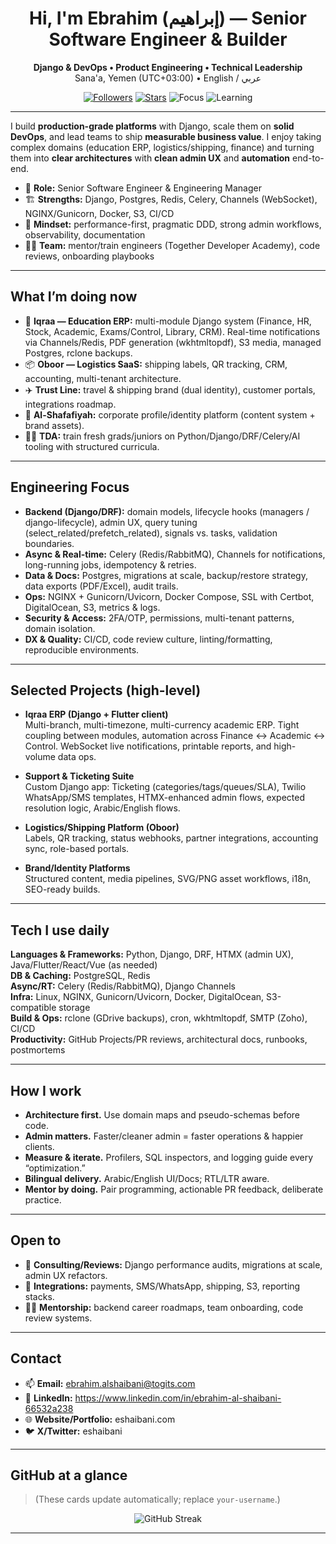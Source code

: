 <!--
Profile README — Ebrahim Hasan Alshaibani
Keep sections short & skimmable. Update "Now" and "Focus" quarterly.
-->

<h1 align="center">Hi, I'm Ebrahim (إبراهيم) — Senior Software Engineer & Builder</h1>

<p align="center">
  <b>Django & DevOps • Product Engineering • Technical Leadership</b><br/>
  Sana'a, Yemen (UTC+03:00) • English / عربي
</p>

<p align="center">
  <a href="https://github.com/your-username?tab=followers"><img alt="Followers" src="https://img.shields.io/github/followers/your-username?style=flat&label=Followers"></a>
  <a href="https://github.com/your-username"><img alt="Stars" src="https://img.shields.io/github/stars/your-username?style=flat&label=Stars"></a>
  <img alt="Focus" src="https://img.shields.io/badge/Focus-Django%20%7C%20ERP%20%7C%20Logistics-blue">
  <img alt="Learning" src="https://img.shields.io/badge/Learning-MPA%20%7C%20Systems%20Design-brightgreen">
</p>

---

I build **production-grade platforms** with Django, scale them on **solid DevOps**, and lead teams to ship **measurable business value**. I enjoy taking complex domains (education ERP, logistics/shipping, finance) and turning them into **clear architectures** with **clean admin UX** and **automation** end-to-end.

- 🧭 **Role:** Senior Software Engineer & Engineering Manager  
- 🏗️ **Strengths:** Django, Postgres, Redis, Celery, Channels (WebSocket), NGINX/Gunicorn, Docker, S3, CI/CD  
- 🧪 **Mindset:** performance-first, pragmatic DDD, strong admin workflows, observability, documentation  
- 🧑‍🏫 **Team:** mentor/train engineers (Together Developer Academy), code reviews, onboarding playbooks

---

## What I’m doing now

- 🚀 **Iqraa — Education ERP:** multi-module Django system (Finance, HR, Stock, Academic, Exams/Control, Library, CRM). Real-time notifications via Channels/Redis, PDF generation (wkhtmltopdf), S3 media, managed Postgres, rclone backups.
- 📦 **Oboor — Logistics SaaS:** shipping labels, QR tracking, CRM, accounting, multi-tenant architecture.
- ✈️ **Trust Line:** travel & shipping brand (dual identity), customer portals, integrations roadmap.
- 🪪 **Al-Shafafiyah:** corporate profile/identity platform (content system + brand assets).
- 👨‍🏫 **TDA:** train fresh grads/juniors on Python/Django/DRF/Celery/AI tooling with structured curricula.

---

## Engineering Focus

- **Backend (Django/DRF):** domain models, lifecycle hooks (managers / django-lifecycle), admin UX, query tuning (select_related/prefetch_related), signals vs. tasks, validation boundaries.
- **Async & Real-time:** Celery (Redis/RabbitMQ), Channels for notifications, long-running jobs, idempotency & retries.
- **Data & Docs:** Postgres, migrations at scale, backup/restore strategy, data exports (PDF/Excel), audit trails.
- **Ops:** NGINX + Gunicorn/Uvicorn, Docker Compose, SSL with Certbot, DigitalOcean, S3, metrics & logs.
- **Security & Access:** 2FA/OTP, permissions, multi-tenant patterns, domain isolation.
- **DX & Quality:** CI/CD, code review culture, linting/formatting, reproducible environments.

---

## Selected Projects (high-level)

- **Iqraa ERP (Django + Flutter client)**  
  Multi-branch, multi-timezone, multi-currency academic ERP. Tight coupling between modules, automation across Finance ↔️ Academic ↔️ Control. WebSocket live notifications, printable reports, and high-volume data ops.

- **Support & Ticketing Suite**  
  Custom Django app: Ticketing (categories/tags/queues/SLA), Twilio WhatsApp/SMS templates, HTMX-enhanced admin flows, expected resolution logic, Arabic/English flows.

- **Logistics/Shipping Platform (Oboor)**  
  Labels, QR tracking, status webhooks, partner integrations, accounting sync, role-based portals.

- **Brand/Identity Platforms**  
  Structured content, media pipelines, SVG/PNG asset workflows, i18n, SEO-ready builds.

---

## Tech I use daily

**Languages & Frameworks:** Python, Django, DRF, HTMX (admin UX), Java/Flutter/React/Vue (as needed)  
**DB & Caching:** PostgreSQL, Redis  
**Async/RT:** Celery (Redis/RabbitMQ), Django Channels  
**Infra:** Linux, NGINX, Gunicorn/Uvicorn, Docker, DigitalOcean, S3-compatible storage  
**Build & Ops:** rclone (GDrive backups), cron, wkhtmltopdf, SMTP (Zoho), CI/CD  
**Productivity:** GitHub Projects/PR reviews, architectural docs, runbooks, postmortems

---

## How I work

- **Architecture first.** Use domain maps and pseudo-schemas before code.  
- **Admin matters.** Faster/cleaner admin = faster operations & happier clients.  
- **Measure & iterate.** Profilers, SQL inspectors, and logging guide every “optimization.”  
- **Bilingual delivery.** Arabic/English UI/Docs; RTL/LTR aware.  
- **Mentor by doing.** Pair programming, actionable PR feedback, deliberate practice.

---

## Open to

- 🎯 **Consulting/Reviews:** Django performance audits, migrations at scale, admin UX refactors.  
- 🧩 **Integrations:** payments, SMS/WhatsApp, shipping, S3, reporting stacks.  
- 🧑‍🎓 **Mentorship:** backend career roadmaps, team onboarding, code review systems.

---

## Contact

- 📫 **Email:** ebrahim.alshaibani@togits.com  
- 💬 **LinkedIn:** https://www.linkedin.com/in/ebrahim-al-shaibani-66532a238
- 🌐 **Website/Portfolio:** eshaibani.com
- 🐦 **X/Twitter:** eshaibani

---

## GitHub at a glance

> (These cards update automatically; replace `your-username`.)
<p align="center">
  <img alt="GitHub Streak" src="https://streak-stats.demolab.com?user=your-username&theme=default&hide_border=true">
</p>

---
